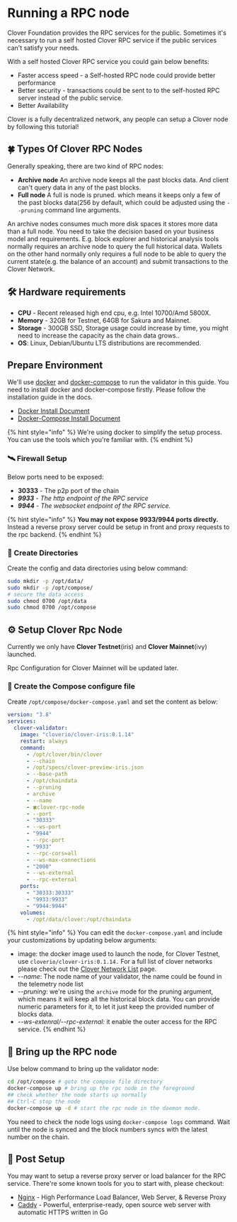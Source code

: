 # Running a RPC node

Clover Foundation provides the RPC services for the public. Sometimes it's necessary to run a self hosted Clover RPC service if the public services can't satisfy your needs. 

With a self hosted Clover RPC service you could gain below benefits:

* Faster access speed - a Self-hosted RPC node could provide better performance
* Better security - transactions could be sent to to the self-hosted RPC server instead of the public service.
* Better Availability

Clover is a fully decentralized network, any people can setup a Clover node by following this tutorial!

##  🍀 Types Of Clover RPC Nodes

Generally speaking, there are two kind of RPC nodes:

* **Archive node** An archive node keeps all the past blocks data. And client can't query data in any of the past blocks.
* **Full node** A full is node is pruned. which means it keeps only a few of the past blocks data\(256 by default, which could be adjusted using the `--pruning` command line arguments.

An archive nodes consumes much more disk spaces it stores more data than a full node. You need to take the decision based on your business model and requirements. E.g. block explorer and historical analysis tools normally requires an archive node to query the full historical data. Wallets on the other hand normally only requires a full node to be able to query the current state\(e.g. the balance of an account\) and submit transactions to the Clover Network.

## 🛠 Hardware requirements

* **CPU** - Recent released high end cpu, e.g. Intel 10700/Amd 5800X.
* **Memory** - 32GB for Testnet, 64GB for Sakura and Mainnet.
* **Storage** - 300GB SSD, Storage usage could increase by time, you might need to increase the capacity as the chain data grows..
* **OS**: Linux, Debian/Ubuntu LTS distributions are recommended.

## Prepare Environment

We'll use [docker](https://docs.docker.com/engine/) and [docker-compose](https://docs.docker.com/compose/) to run the validator in this guide. You need to install docker and docker-compose firstly.  Please follow the installation guide in the docs.

* [Docker Install Document](https://docs.docker.com/engine/install/)
* [Docker-Compose Install Document](https://docs.docker.com/compose/install/)

{% hint style="info" %}
We're using docker to simplify the setup process. You can use the tools which you're familiar with.
{% endhint %}

### 🛰 Firewall Setup

Below ports need to be exposed:

* **30333** - The p2p port of the chain
* _**9933** - The http endpoint of the RPC service_
* _**9944** - The websocket endpoint of the RPC service._

{% hint style="info" %}
**You may not expose 9933/9944 ports directly.** Instead a reverse proxy server could be setup in front and proxy requests to the rpc backend.
{% endhint %}



### 📁 Create Directories

Create the config and data directories using below command:

```bash
sudo mkdir -p /opt/data/
sudo mkdir -p /opt/compose/
# secure the data access
sudo chmod 0700 /opt/data
sudo chmod 0700 /opt/compose 
```

## ⚙ Setup Clover Rpc Node

Currently we only have **Clover Testnet**\(iris\) and **Clover Mainnet**\(ivy\) launched.

Rpc Configuration for Clover Mainnet will be updated later.

### 📝 Create the Compose configure file

Create `/opt/compose/docker-compose.yaml` and set the content as below:

```yaml
version: "3.8"
services:
  clover-validator:
    image: "cloverio/clover-iris:0.1.14"
    restart: always
    command:
      - /opt/clover/bin/clover
      - --chain 
      - /opt/specs/clover-preview-iris.json  
      - --base-path 
      - /opt/chaindata
      - --pruning
      - archive
      - --name 
      - 🍀clover-rpc-node
      - --port 
      - "30333"
      - --ws-port 
      - "9944"
      - --rpc-port 
      - "9933"
      - --rpc-cors=all
      - --ws-max-connections
      - "2000"
      - --ws-external 
      - --rpc-external
    ports:
      - "30333:30333"
      - "9933:9933"
      - "9944:9944"
    volumes:
      - /opt/data/clover:/opt/chaindata
```

{% hint style="info" %}
You can edit the `docker-compose.yaml` and include your customizations by updating below arguments:

* image: the docker image used to launch the node, for Clover Testnet, use `cloverio/clover-iris:0.1.14.` For a full list of clover networks please check out the [Clover Network List](../quick-start/clover-network-list.md) page.
* --_name_:  The node name of your validator, the name could be found in the telemetry node list
* _--pruning_: we're using the `archive` mode for the pruning argument, which means it will keep all the historical block data. You can provide numeric parameters for it, to let it just keep the provided number of blocks data.
* _--ws-extenral/--rpc-external:_ it enable the outer access for the RPC service.
{% endhint %}

## 🚀 Bring up the RPC node

Use below command to bring up the validator node:

```bash
cd /opt/compose # goto the compose file directory
docker-compose up # bring up the rpc node in the foreground
## check whether the node starts up normally
## Ctrl-C stop the node
docker-compose up -d # start the rpc node in the daemon mode.
```

You need to check the node logs using `docker-compose logs`  command. Wait until the node is synced and the block numbers syncs with the latest number on the chain.

## 📡 Post Setup

You may want to setup a reverse proxy server or load balancer for the RPC service. There're some known tools for you to start with, please checkout:

* [Nginx](https://www.nginx.com/) - High Performance Load Balancer, Web Server, & Reverse Proxy
* [Caddy](https://caddyserver.com/) -  Powerful, enterprise-ready, open source web server with automatic HTTPS written in Go

